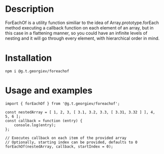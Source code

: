 # Description

ForEachOf is a utility function similiar to the idea of Array.prototype.forEach method executing a callback function on each element of an array, but in this case in a flattening manner, so you could have an infinite levels of nesting and it will go through every element, with hierarchical order in mind.

# Installation 

```
npm i @g.t.georgiev/foreachof
```

# Usage and examples 

```
import { forEachOf } from '@g.t.georgiev/foreachof';

const nestedArray = [ 1, 2, 3, [ 3.1, 3.2, 3.3, [ 3.31, 3.32 ] ], 4, 5, 6 ];
const callback = function (entry) {
    console.log(entry);
};

// Executes callback on each item of the provided array
// Optionally, starting index can be provided, defaults to 0
forEachOf(nestedArray, callback, startIndex = 0);
```